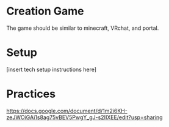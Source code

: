 # Creation Game
The game should be similar to minecraft, VRchat, and portal.

# Setup
[insert tech setup instructions here]

# Practices
https://docs.google.com/document/d/1m2i6KH-zeJWOiGAi1s8ag75vBEV5PwgY_gJ-s2IIXEE/edit?usp=sharing

 
